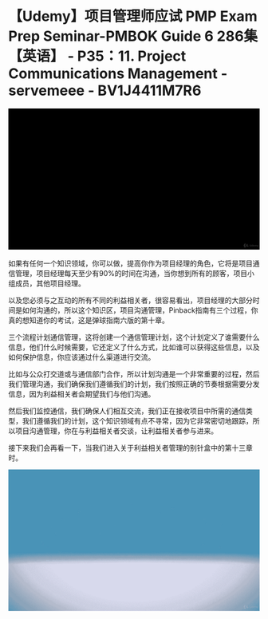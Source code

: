 # 【Udemy】项目管理师应试 PMP Exam Prep Seminar-PMBOK Guide 6  286集【英语】 - P35：11. Project Communications Management - servemeee - BV1J4411M7R6

![](img/672dc2de6a931330111adf125e559a8e_0.png)

如果有任何一个知识领域，你可以做，提高你作为项目经理的角色，它将是项目通信管理，项目经理每天至少有90%的时间在沟通，当你想到所有的顾客，项目小组成员，其他项目经理。

以及您必须与之互动的所有不同的利益相关者，很容易看出，项目经理的大部分时间是如何沟通的，所以这个知识区，项目沟通管理，Pinback指南有三个过程，你真的想知道你的考试，这是弹球指南六版的第十章。

三个流程计划通信管理，这将创建一个通信管理计划，这个计划定义了谁需要什么信息，他们什么时候需要，它还定义了什么方式，比如谁可以获得这些信息，以及如何保护信息，你应该通过什么渠道进行交流。

比如与公众打交道或与通信部门合作，所以计划沟通是一个非常重要的过程，然后我们管理沟通，我们确保我们遵循我们的计划，我们按照正确的节奏根据需要分发信息，因为利益相关者会期望我们与他们沟通。

然后我们监控通信，我们确保人们相互交流，我们正在接收项目中所需的通信类型，我们遵循我们的计划，这个知识领域有点不寻常，因为它非常密切地跟踪，所以项目沟通管理，你在与利益相关者交谈，让利益相关者参与进来。

接下来我们会再看一下，当我们进入关于利益相关者管理的别针盒中的第十三章时。

![](img/672dc2de6a931330111adf125e559a8e_2.png)